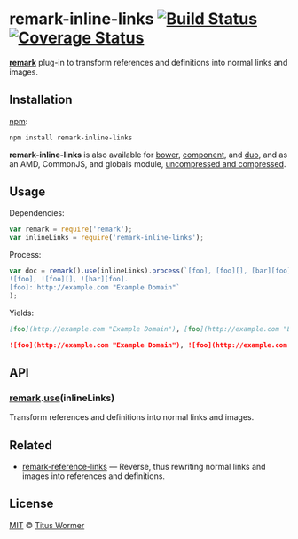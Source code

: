 # remark-inline-links [![Build Status](https://img.shields.io/travis/wooorm/remark-inline-links.svg)](https://travis-ci.org/wooorm/remark-inline-links) [![Coverage Status](https://img.shields.io/codecov/c/github/wooorm/remark-inline-links.svg)](https://codecov.io/github/wooorm/remark-inline-links)

[**remark**](https://github.com/wooorm/remark) plug-in to transform
references and definitions into normal links and images.

## Installation

[npm](https://docs.npmjs.com/cli/install):

```bash
npm install remark-inline-links
```

**remark-inline-links** is also available for [bower](http://bower.io/#install-packages),
[component](https://github.com/componentjs/component), and
[duo](http://duojs.org/#getting-started), and as an AMD, CommonJS, and globals
module, [uncompressed and compressed](https://github.com/wooorm/remark-inline-links/releases).

## Usage

Dependencies:

```javascript
var remark = require('remark');
var inlineLinks = require('remark-inline-links');
```

Process:

```javascript
var doc = remark().use(inlineLinks).process(`[foo], [foo][], [bar][foo].
![foo], ![foo][], ![bar][foo].
[foo]: http://example.com "Example Domain"`
);
```

Yields:

```md
[foo](http://example.com "Example Domain"), [foo](http://example.com "Example Domain"), [bar](http://example.com "Example Domain").

![foo](http://example.com "Example Domain"), ![foo](http://example.com "Example Domain"), ![bar](http://example.com "Example Domain").
```

## API

### [remark](https://github.com/wooorm/remark#api).[use](https://github.com/wooorm/remark#remarkuseplugin-options)(inlineLinks)

Transform references and definitions into normal links
and images.

## Related

*   [remark-reference-links](https://github.com/wooorm/remark-reference-links)
    — Reverse, thus rewriting normal links and images into references
    and definitions.

## License

[MIT](LICENSE) © [Titus Wormer](http://wooorm.com)
